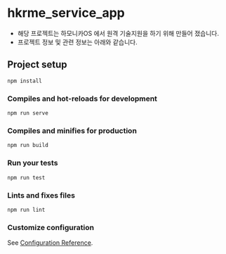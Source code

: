 # hkrme_service_app

* 해당 프로젝트는 하모니카OS 에서 원격 기술지원을 하기 위해 만들어 졌습니다.
* 프로젝트 정보 및 관련 정보는 아래와 같습니다.


## Project setup
```
npm install
```


### Compiles and hot-reloads for development
```
npm run serve

```

### Compiles and minifies for production
```
npm run build

```

### Run your tests
```
npm run test

```

### Lints and fixes files
```
npm run lint

```

### Customize configuration
See [Configuration Reference](https://cli.vuejs.org/config/).

